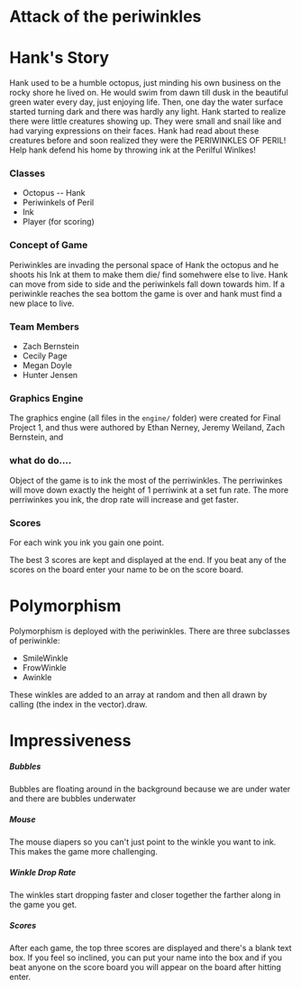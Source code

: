 # Attack of the periwinkles

# Hank's Story

Hank used to be a humble octopus, just minding his own business on the rocky shore he
lived on. He would swim from dawn till dusk in the beautiful green water every day, just enjoying
life. Then, one day the water surface started turning dark and there was hardly any light. Hank started to realize 
there were little creatures showing up. They were small and snail like and had varying
expressions on their faces. Hank had read about these creatures before and soon realized they were
the PERIWINKLES OF PERIL! Help hank defend his home by throwing ink at the Perilful Winlkes!

### Classes
* Octopus -- Hank
* Periwinkels of Peril 
* Ink
* Player (for scoring)

### Concept of Game
Periwinkles are invading the personal space of Hank the octopus 
and he shoots his Ink at them to make them die/ find somehwere else to live. 
Hank can move from side to side and the periwinkels fall down towards him. If a periwinkle reaches the 
sea bottom the game is over and hank must find a new place to live. 

### Team Members 
* Zach Bernstein 
* Cecily Page
* Megan Doyle 
* Hunter Jensen

### Graphics Engine
The graphics engine (all files in the `engine/` folder) were created for Final Project 1,
and thus were authored by Ethan Nerney, Jeremy Weiland, Zach Bernstein, and 

### what do do....
Object of the game is to ink the most of the perriwinkles.
The perriwinkes will move down exactly the height of 1 perriwink at a set fun rate.
The more perriwinkes you ink, the drop rate will increase and get faster.

### Scores
For each wink you ink you gain one point. 

The best 3 scores are kept and displayed at the end. If you beat any of the
scores on the board enter your name to be on the score board. 

# Polymorphism
Polymorphism is deployed with the periwinkles. There are three subclasses of periwinkle:
* SmileWinkle
* FrowWinkle
* Awinkle

These winkles are added to an array at random and then all drawn by calling 
(the index in the vector).draw. 

# Impressiveness 
##### Bubbles
Bubbles are floating around in the background because we are under water and there 
are bubbles underwater
##### Mouse
The mouse diapers so you can't just point to the winkle you want to ink. 
This makes the game more challenging.  
##### Winkle Drop Rate
The winkles start dropping faster and closer together the farther along in the 
game you get. 
##### Scores
After each game, the top three scores are displayed and there's a blank text box.
If you feel so inclined, you can put your name into the box and if you beat anyone on
the score board you will appear on the board after hitting enter.
